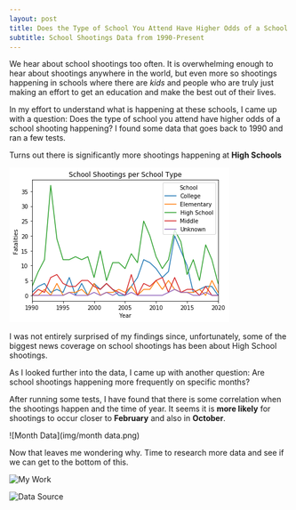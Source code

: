 ```yaml
---
layout: post
title: Does the Type of School You Attend Have Higher Odds of a School Shooting Happening?
subtitle: School Shootings Data from 1990-Present
---
```


We hear about school shootings too often. It is overwhelming enough to hear about shootings anywhere in the world,
but even more so shootings happening in schools where there are _kids_ and people who are truly just making an
effort to get an education and make the best out of their lives.

In my effort to understand what is happening at these schools, I came up with a question: Does the type of school
you attend have higher odds of a school shooting happening? I found some data that goes back to 1990 and ran a few tests.

Turns out there is significantly more shootings happening at **High Schools**

![School Data](img/download.png)

I was not entirely surprised of my findings since, unfortunately, some of the biggest news coverage on school shootings has been about High School shootings.

As I looked further into the data, I came up with another question: Are school shootings happening more frequently on
specific months?

After running some tests, I have found that there is some correlation when the shootings happen and the time of year.
It seems it is **more likely** for shootings to occur closer to **February** and also in **October**.

![Month Data](img/month data.png)

Now that leaves me wondering why. Time to research more data and see if we can get to the bottom of this.

![My Work](https://colab.research.google.com/drive/1nGEmg7NQyyF3A3eKvFvyqvicHLN1N5lF)

![Data Source](https://www.kaggle.com/ecodan/school-shootings-us-1990present/data#pah_wikp_combo.csv)
